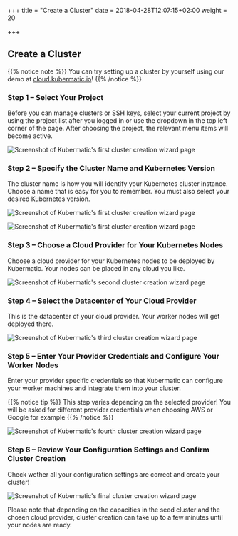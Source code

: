 +++
title = "Create a Cluster"
date = 2018-04-28T12:07:15+02:00
weight = 20

+++

## Create a Cluster

{{% notice note %}}
You can try setting up a cluster by yourself using our demo at [cloud.kubermatic.io](https://cloud.kubermatic.io)!
{{% /notice %}}

### Step 1 – Select Your Project

Before you can manage clusters or SSH keys, select your current project by using the project list after you logged in or use the dropdown in the top left corner of the page. After choosing the project, the relevant menu items will become active.

![Screenshot of Kubermatic's first cluster creation wizard page](/img/kubermatic/v2.12/getting_started/manage_projects/projects_02.png)

### Step 2 – Specify the Cluster Name and Kubernetes Version

The cluster name is how you will identify your Kubernetes cluster instance. Choose a name that is easy for you to remember. You must also select your desired Kubernetes version.

![Screenshot of Kubermatic's first cluster creation wizard page](/img/kubermatic/v2.12/getting_started/create_cluster/kubermatic_00.png)

![Screenshot of Kubermatic's first cluster creation wizard page](/img/kubermatic/v2.12/getting_started/create_cluster/kubermatic_01.png)

### Step 3 – Choose a Cloud Provider for Your Kubernetes Nodes

Choose a cloud provider for your Kubernetes nodes to be deployed by Kubermatic. Your nodes can be placed in any cloud you like.

![Screenshot of Kubermatic's second cluster creation wizard page](/img/kubermatic/v2.12/getting_started/create_cluster/kubermatic_02.png)

### Step 4 – Select the Datacenter of Your Cloud Provider

This is the datacenter of your cloud provider. Your worker nodes will get deployed there.

![Screenshot of Kubermatic's third cluster creation wizard page](/img/kubermatic/v2.12/getting_started/create_cluster/kubermatic_03.png)

### Step 5 – Enter Your Provider Credentials and Configure Your Worker Nodes

Enter your provider specific credentials so that Kubermatic can configure your worker machines and integrate them into your cluster.

{{% notice tip %}}
This step varies depending on the selected provider! You will be asked for different provider credentials when choosing AWS or Google for example
{{% /notice %}}

![Screenshot of Kubermatic's fourth cluster creation wizard page](/img/kubermatic/v2.12/getting_started/create_cluster/kubermatic_04.png)

### Step 6 – Review Your Configuration Settings and Confirm Cluster Creation

Check wether all your configuration settings are correct and create your cluster!

![Screenshot of Kubermatic's final cluster creation wizard page](/img/kubermatic/v2.12/getting_started/create_cluster/kubermatic_05.png)

Please note that depending on the capacities in the seed cluster and the chosen cloud provider, cluster creation can take up to a few minutes until your nodes are ready.
